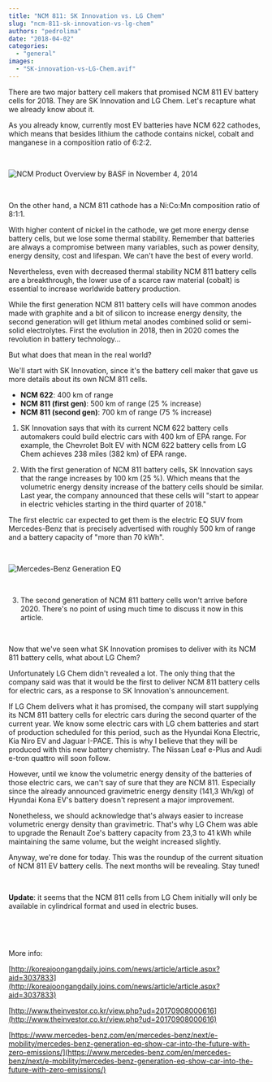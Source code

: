 ```yaml
---
title: "NCM 811: SK Innovation vs. LG Chem"
slug: "ncm-811-sk-innovation-vs-lg-chem"
authors: "pedrolima"
date: "2018-04-02"
categories: 
  - "general"
images: 
  - "SK-innovation-vs-LG-Chem.avif"
---
```


There are two major battery cell makers that promised NCM 811 EV battery cells for 2018. They are SK Innovation and LG Chem. Let's recapture what we already know about it.

As you already know, currently most EV batteries have NCM 622 cathodes, which means that besides lithium the cathode contains nickel, cobalt and manganese in a composition ratio of 6:2:2.

 

![NCM Product Overview by BASF in November 4, 2014](images/ncm-product-overview-by-basf-in-november-4-2014.avif)

 

On the other hand, a NCM 811 cathode has a Ni:Co:Mn composition ratio of 8:1:1.

With higher content of nickel in the cathode, we get more energy dense battery cells, but we lose some thermal stability. Remember that batteries are always a compromise between many variables, such as power density, energy density, cost and lifespan. We can't have the best of every world.

Nevertheless, even with decreased thermal stability NCM 811 battery cells are a breakthrough, the lower use of a scarce raw material (cobalt) is essential to increase worldwide battery production.

While the first generation NCM 811 battery cells will have common anodes made with graphite and a bit of silicon to increase energy density, the second generation will get lithium metal anodes combined solid or semi-solid electrolytes. First the evolution in 2018, then in 2020 comes the revolution in battery technology...

But what does that mean in the real world?

We'll start with SK Innovation, since it's the battery cell maker that gave us more details about its own NCM 811 cells.

- **NCM 622**: 400 km of range
- **NCM 811 (first gen)**: 500 km of range (25 % increase)
- **NCM 811 (second gen)**: 700 km of range (75 % increase)

1. SK Innovation says that with its current NCM 622 battery cells automakers could build electric cars with 400 km of EPA range. For example, the Chevrolet Bolt EV with NCM 622 battery cells from LG Chem achieves 238 miles (382 km) of EPA range.

2. With the first generation of NCM 811 battery cells, SK Innovation says that the range increases by 100 km (25 %). Which means that the volumetric energy density increase of the battery cells should be similar. Last year, the company announced that these cells will "start to appear in electric vehicles starting in the third quarter of 2018."

The first electric car expected to get them is the electric EQ SUV from Mercedes-Benz that is precisely advertised with roughly 500 km of range and a battery capacity of "more than 70 kWh".

 

![Mercedes-Benz Generation EQ](images/mercedes-benz-generation-eq.avif)

 

3. The second generation of NCM 811 battery cells won't arrive before 2020. There's no point of using much time to discuss it now in this article.

 

Now that we've seen what SK Innovation promises to deliver with its NCM 811 battery cells, what about LG Chem?

Unfortunately LG Chem didn't revealed a lot. The only thing that the company said was that it would be the first to deliver NCM 811 battery cells for electric cars, as a response to SK Innovation's announcement.

If LG Chem delivers what it has promised, the company will start supplying its NCM 811 battery cells for electric cars during the second quarter of the current year. We know some electric cars with LG chem batteries and start of production scheduled for this period, such as the Hyundai Kona Electric, Kia Niro EV and Jaguar I-PACE. This is why I believe that they will be produced with this new battery chemistry. The Nissan Leaf e-Plus and Audi e-tron quattro will soon follow.

However, until we know the volumetric energy density of the batteries of those electric cars, we can't say of sure that they are NCM 811. Especially since the already announced gravimetric energy density (141,3 Wh/kg) of Hyundai Kona EV's battery doesn't represent a major improvement.

Nonetheless, we should acknowledge that's always easier to increase volumetric energy density than gravimetric. That's why LG Chem was able to upgrade the Renault Zoe's battery capacity from 23,3 to 41 kWh while maintaining the same volume, but the weight increased slightly.

Anyway, we're done for today. This was the roundup of the current situation of NCM 811 EV battery cells. The next months will be revealing. Stay tuned!

 

**Update**: it seems that the NCM 811 cells from LG Chem initially will only be available in cylindrical format and used in electric buses.

 

 

More info:

[http://koreajoongangdaily.joins.com/news/article/article.aspx?aid=3037833](http://koreajoongangdaily.joins.com/news/article/article.aspx?aid=3037833)

[http://www.theinvestor.co.kr/view.php?ud=20170908000616](http://www.theinvestor.co.kr/view.php?ud=20170908000616)

[https://www.mercedes-benz.com/en/mercedes-benz/next/e-mobility/mercedes-benz-generation-eq-show-car-into-the-future-with-zero-emissions/](https://www.mercedes-benz.com/en/mercedes-benz/next/e-mobility/mercedes-benz-generation-eq-show-car-into-the-future-with-zero-emissions/)
